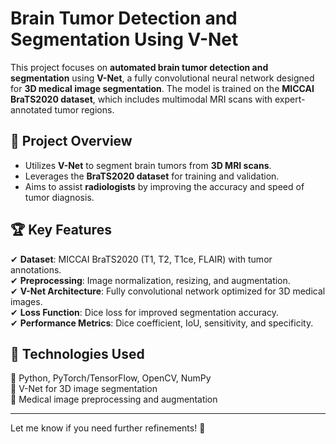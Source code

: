 
# Brain Tumor Detection and Segmentation Using V-Net  

This project focuses on **automated brain tumor detection and segmentation** using **V-Net**, a fully convolutional neural network designed for **3D medical image segmentation**. The model is trained on the **MICCAI BraTS2020 dataset**, which includes multimodal MRI scans with expert-annotated tumor regions.  

## 🚀 **Project Overview**  
- Utilizes **V-Net** to segment brain tumors from **3D MRI scans**.  
- Leverages the **BraTS2020 dataset** for training and validation.  
- Aims to assist **radiologists** by improving the accuracy and speed of tumor diagnosis.  

## 🏆 **Key Features**  
✔ **Dataset**: MICCAI BraTS2020 (T1, T2, T1ce, FLAIR) with tumor annotations.  
✔ **Preprocessing**: Image normalization, resizing, and augmentation.  
✔ **V-Net Architecture**: Fully convolutional network optimized for 3D medical images.  
✔ **Loss Function**: Dice loss for improved segmentation accuracy.  
✔ **Performance Metrics**: Dice coefficient, IoU, sensitivity, and specificity.  

## 🔧 **Technologies Used**  
🔹 Python, PyTorch/TensorFlow, OpenCV, NumPy  
🔹 V-Net for 3D image segmentation  
🔹 Medical image preprocessing and augmentation  

---

Let me know if you need further refinements! 🚀
